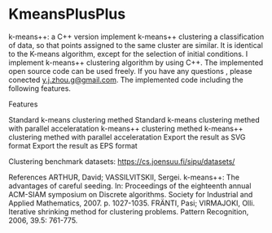 # KmeansPlusPlus
k-means++: a C++ version implement
k-means++ clustering a classification of data, so that points assigned to the same cluster are similar. 
It is identical to the K-means algorithm, except for the selection of initial conditions. 
I implement k-means++ clustering algorithm by using C++. The implemented open source code can be used freely. 
If you have any questions , please conected y.j.zhou.g@gmail.com. The implemented code including the following features. 

Features

Standard k-means clustering methed
Standard k-means clustering methed with parallel acceleratation
k-means++ clustering methed
k-means++ clustering methed with parallel acceleratation
Export the result as SVG format
Export the result as EPS format


Clustering benchmark datasets: https://cs.joensuu.fi/sipu/datasets/

References
ARTHUR, David; VASSILVITSKII, Sergei. k-means++: The advantages of careful seeding. In: Proceedings of the eighteenth annual ACM-SIAM symposium on Discrete algorithms. Society for Industrial and Applied Mathematics, 2007. p. 1027-1035.
FRÄNTI, Pasi; VIRMAJOKI, Olli. Iterative shrinking method for clustering problems. Pattern Recognition, 2006, 39.5: 761-775.
